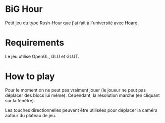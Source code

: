 BiG Hour
=========

Petit jeu du type Rush-Hour que j'ai fait à l'université avec Hoare.


Requirements
=========

Le jeu utilise OpenGL, GLU et GLUT.


How to play
=========

Pour le moment on ne peut pas vraiment jouer (le joueur ne peut pas déplacer des blocs lui même).
Cependant, la résolution marche (en cliquant sur la fenêtre).

Les touches directionnelles peuvent être utilisées pour déplacer la caméra autour du plateau de jeu.
